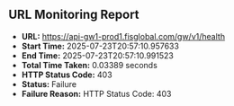 ## URL Monitoring Report

- **URL:** https://api-gw1-prod1.fisglobal.com/gw/v1/health
- **Start Time:** 2025-07-23T20:57:10.957633
- **End Time:** 2025-07-23T20:57:10.991523
- **Total Time Taken:** 0.03389 seconds
- **HTTP Status Code:** 403
- **Status:** Failure
- **Failure Reason:** HTTP Status Code: 403
